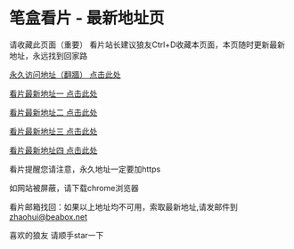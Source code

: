 # 笔盒看片 - 最新地址页

请收藏此页面（重要）
看片站长建议狼友Ctrl+D收藏本页面，本页随时更新最新地址，永远找到回家路

[永久访问地址（翻牆） 点击此处](https://beabox.net/)

[看片最新地址一 点击此处](https://2f6n4j2d5u6.shop)

[看片最新地址二 点击此处](https://2y9m4p1y2p7.shop)

[看片最新地址三 点击此处](https://2t6u4y9n7n2.shop)

[看片最新地址四 点击此处](https://2c1r3o9b3c9.shop)

看片提醒您请注意，永久地址一定要加https

如网站被屏蔽，请下载chrome浏览器

看片邮箱找回：如果以上地址均不可用，索取最新地址,请发邮件到 zhaohui@beabox.net

喜欢的狼友 请顺手star一下